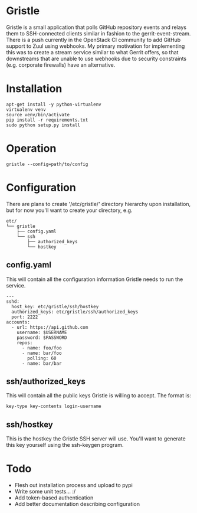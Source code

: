 Gristle
=======

Gristle is a small application that polls GitHub repository events and relays
them to SSH-connected clients similar in fashion to the gerrit-event-stream.
There is a push currently in the OpenStack CI community to add GitHub support
to Zuul using webhooks.  My primary motivation for implementing this was to
create a stream service similar to what Gerrit offers, so that downstreams
that are unable to use webhooks due to security constraints (e.g. corporate
firewalls) have an alternative.

Installation
============

    apt-get install -y python-virtualenv
    virtualenv venv
    source venv/bin/activate
    pip install -r requirements.txt
    sudo python setup.py install

Operation
=========

    gristle --config=path/to/config

Configuration
=============

There are plans to create '/etc/gristle/' directory hierarchy upon
installation, but for now you'll want to create your directory, e.g.

    etc/
    └── gristle
        ├── config.yaml
        └── ssh
            ├── authorized_keys
            └── hostkey


config.yaml
-----------

This will contain all the configuration information Gristle needs to run the
service.

    ---
    sshd:
      host_key: etc/gristle/ssh/hostkey
      authorized_keys: etc/gristle/ssh/authorized_keys
      port: 2222
    accounts:
      - url: https://api.github.com
        username: $USERNAME
        password: $PASSWORD
        repos:
          - name: foo/foo
          - name: bar/foo
            polling: 60
          - name: bar/bar

ssh/authorized_keys
--------------------

This will contain all the public keys Gristle is willing to accept.  The
format is:

    key-type key-contents login-username

ssh/hostkey
-----------

This is the hostkey the Gristle SSH server will use.  You'll want to generate
this key yourself using the ssh-keygen program.

Todo
====

 * Flesh out installation process and upload to pypi
 * Write some unit tests... :/
 * Add token-based authentication
 * Add better documentation describing configuration
